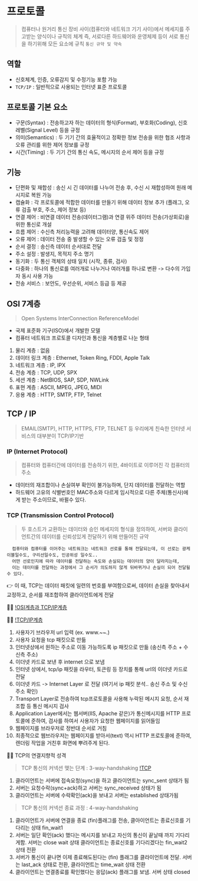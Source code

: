 # 프로토콜
 > 컴퓨터나 원거리 통신 장비 사이(컴퓨터와 네트워크 기기 사이)에서 메세지를 주고받는 양식이나 규칙의 체계
   즉, 서로다른 하드웨어와 운영체제 등이 서로 통신을 하기위해 모든 요소에 규칙
   `통신 규약 및 약속`

## 역할
  - 신호체계, 인증, 오류감지 및 수정기능 포함 가능
  - `TCP/IP` : 일반적으로 사용되는 인터넷 표준 프로토콜

## 프로토콜 기본 요소
  - 구문(Syntax) : 전송하고자 하는 데이터의 형식(Format), 부호화(Coding), 신호 레벨(Signal Level) 등을 규정
  - 의미(Semantics) : 두 기기 간의 효율적이고 정확한 정보 전송을 위한 협조 사항과 오류 관리를 위한 제어 정보를 규정
  - 시간(Timing) : 두 기기 간의 통신 속도, 메시지의 순서 제어 등을 규정

## 기능
  - 단편화 및 재합성 : 송신 시 긴 데이터를 나누어 전송 후, 수신 시 재합성하여 원래 메시지로 복원 가능
  - 캡슐화 : 각 프로토콜에 적합한 데이터를 만들기 위해 데이터 정보 추가 (플래그, 오류 검출 부호, 주소, 제어 정보 등)
  - 연결 제어 : 비연결 데이터 전송(데이터그램)과 연결 위주 데이터 전송(가상회로)을 위한 통신로 개설
  - 흐름 제어 : 수신측 처리능력을 고려해 데이터양, 통신속도 제어
  - 오류 제어 : 데이터 전송 중 발생할 수 있는 오류 검출 및 정정
  - 순서 결정 : 송신측 데이터 순서대로 전달
  - 주소 설정 : 발생지, 목적지 주소 명기
  - 동기화 : 두 통신 객체의 상태 일치 (시작, 종류, 검사)
  - 다중화 : 하나의 통신로를 여러개로 나누거나 여러개를 하나로 변환 -> 다수의 가입자 동시 사용 가능
  - 전송 서비스 : 보안도, 우선순위, 서비스 등급 등 제공

## OSI 7계층
 > Open Systems InterConnection ReferenceModel
  - 국제 표준화 기구(ISO)에서 개발한 모델
  - 컴퓨터 네트워크 프로토콜 디자인과 통신을 계층별로 나눈 형태

  1. 물리 계층 : 없음
  2. 데이터 링크 계층 : Ethernet, Token Ring, FDDI, Apple Talk
  3. 네트워크 계층 : IP, IPX
  4. 전송 계층 : TCP, UDP, SPX
  5. 세션 계층 : NetBIOS, SAP, SDP, NWLink
  6. 표현 계층 : ASCII, MPEG, JPEG, MIDI
  7. 응용 계층 : HTTP, SMTP, FTP, Telnet

## TCP / IP
 >  EMAIL(SMTP), HTTP, HTTPS, FTP, TELNET 등 우리에게 친숙한 인터넷 서비스의 대부분이 TCP/IP기반

 ### IP (Internet Protocol)
   > 컴퓨터와 컴퓨터간에 데이터를 전송하기 위한, 4바이트로 이루어진 각 컴퓨터의 주소
  - 데이터의 재조합이나 손실여부 확인이 불가능하며, 단지 데이터를 전달하는 역할
  - 하드웨어 고유의 식별번호인 MAC주소와 다르게 임시적으로 다른 주체(통신사)에게 받는 주소이므로, 바뀔수 있다.

 ### TCP (Transmission Control Protocol)
   > 두 호스트가 교환하는 데이터와 승인 메세지의 형식을 정의하여, 서버와 클라이언트간의 데이터를 신뢰성있게 전달하기 위해 만들어진 규약
  ```TXT
    컴퓨터와 컴퓨터를 이어주는 네트워크는 네트워크 선로를 통해 전달되는데, 이 선로는 광케이블일수도, 구리선일수도, 인공위성 일수도..
    어떤 선로인지에 따라 데이터를 전달하는 속도와 손실되는 데이터의 양이 달라지는데, 
    이는 데이터를 전달하는 과정에서 그 순서가 의도하지 않게 뒤바뀌거나 손실이 되어 전달될 수 있다.
  ```
  👉 이 때, TCP는 데이터 패킷에 일련의 번호를 부여함으로써, 데이터 손실을 찾아내서 교정하고, 순서를 재조합하여 클라이언트에게 전달

  👩‍💻 [!OSI계층과 TCP/IP계층](./README_images/TCP_IP_layers.png)

  👩‍💻 [!TCP/IP계층](./README_images/TCP_IP_4layers.png)
   1. 사용자기 브라우저 url 입력 (ex. www.~~.)
   2. 사용자 요청을 tcp 패킷으로 만듦
   3. 인터넷상에서 원하는 주소로 이동 가능하도록 ip 패킷으로 만듦 (송신측 주소 + 수신측 주소)
   4. 이더넷 카드로 보낸 후 internet 으로 보냄
   5. 인터넷 상에서, tcp/ip 패킷을 라우터, 토큰링 등 장치를 통해 url의 이더넷 카드로 전달
   6. 이더넷 카드 -> Internet Layer 로 전달
       (여기서 ip 패킷 분석.. 송신 주소 및 수신 주소 확인)
   7. Transport Layer로 전송하여 tcp프로토콜을 사용해 누락된 메시지 요청, 순서 재조합 등 통신 메시지 검사
   8. Application Layer에서는 웹서버(IIS, Apache 같은)가 통신메시지를 HTTP 프로토콜에 준하여, 검사를 하여서 사용자가 요청한 웹페이지를 읽어들임
   9. 웹페이지를 브라우저로 정반대 순서로 거침
   10. 최종적으로 웹브라우저는 웹페이지를 받아서(text) 역시 HTTP 프로토콜에 준하여, 렌더링 작업을 거친후 화면에 뿌려주게 된다.

  👩‍💻 TCP의 연결지향적 성격
   > TCP 통신의 커넥션 맺는 단계 : 3-way-handshaking
   [!TCP](./README_images/TCP_3way_handshakgin.png)
   1. 클라이언트는 서버에 접속요청(sync)을 하고 클라이언트는 sync_sent 상태가 됨
   2. 서버는 요청수락(sync+ack)하고 서버는 sync_received 상태가 됨
   3. 클라이언트는 서버에 수락확인(ack)을 보내고 서버는 established 상태가됨

   > TCP 통신의 커넥션 종료 과정 : 4-way-handshaking
   1. 클라이언트가 서버에 연결을 종료 (fin)플래그를 전송, 클아이언트는 종료신호를 기다리는 상태 fin_wait1
   2. 서버는 일단 확인(ack) 했다는 메시지를 보내고 자신의 통신이 끝날때 까지 기다리게함. 서버는 close wait 상태 클라이언트는 종료신호를 기다리겠다는 fin_wait2 상태 전환
   3. 서버가 통신이 끝나면 이제 종료해도된다는 (fin) 플래그를 클라이언트에 전달. 서버는 last_ack 상태로 전환, 클라이언트는 time_wait 상태 전환
   4. 클라이언트는 연결종료를 확인했다는 응답(ack) 플래그를 보냄. 서버 상태 closed
  
  